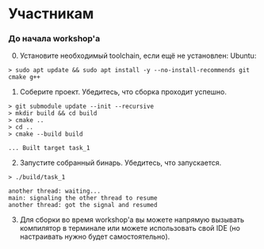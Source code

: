 # Участникам

### До начала workshop'а

0) Установите необходимый toolchain, если ещё не установлен:
Ubuntu:
```
> sudo apt update && sudo apt install -y --no-install-recommends git cmake g++
```

1) Соберите проект. Убедитесь, что сборка проходит успешно.
```
> git submodule update --init --recursive
> mkdir build && cd build
> cmake ..
> cd ..
> cmake --build build

... Built target task_1
```

2) Запустите собранный бинарь. Убедитесь, что запускается.
```
> ./build/task_1

another thread: waiting...
main: signaling the other thread to resume
another thread: got the signal and resumed
```

3) Для сборки во время workshop'а вы можете напрямую вызывать компилятор в терминале или можете использовать свой IDE (но настраивать нужно будет самостоятельно).
